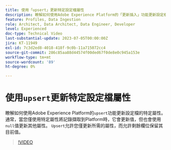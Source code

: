 ```yaml
---
title: 使用「upsert」更新特定設定檔屬性
description: 瞭解如何使用Adobe Experience Platform的「更新插入」功能更新設定檔的特定屬性。
feature: Profiles, Data Ingestion
role: Architect, Data Architect, Data Engineer, Developer
level: Experienced
doc-type: Technical Video
last-substantial-update: 2023-07-05T00:00:00Z
jira: KT-11949
exl-id: 7c3d2ed8-4018-418f-9c0b-11a715072cc4
source-git-commit: 286c85aa88d44574f00ded67f0de8e0c945a153e
workflow-type: tm+mt
source-wordcount: '89'
ht-degree: 0%

---
```


# 使用`upsert`更新特定設定檔屬性

瞭解如何使用Adobe Experience Platform的`upsert`功能更新設定檔的特定屬性。 通常，當您僅使用特定屬性將記錄擷取到Platform時，它會更新值，但也會使用`null`值更新其他屬性。 `Upsert`允許您僅更新所需的屬性，而允許剩餘欄位保留其目前值。

>[!VIDEO](https://video.tv.adobe.com/v/3416133/?learn=on&enablevpops)
